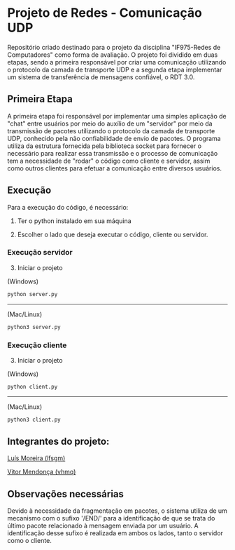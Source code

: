 # Projeto de Redes - Comunicação UDP 

Repositório criado destinado para o projeto da disciplina "IF975-Redes de Computadores" como forma de avaliação. O projeto foi dividido em duas etapas, sendo a primeira responsável por criar uma comunicação utilizando o protocolo da camada de transporte UDP e a segunda etapa implementar um sistema de transferência de mensagens confiável, o RDT 3.0. 

## Primeira Etapa

A primeira etapa foi responsável por implementar uma simples aplicação de "chat" entre usuários por meio do auxílio de um "servidor" por meio da transmissão de pacotes utilizando o protocolo da camada de transporte UDP, conhecido pela não confiabilidade de envio de pacotes. O programa utiliza da estrutura fornecida pela biblioteca socket para fornecer o necessário para realizar essa transmissão e o processo de comunicação tem a necessidade de "rodar" o código como cliente e servidor, assim como outros clientes para efetuar a comunicação entre diversos usuários.

## Execução

Para a execução do código, é necessário:

1. Ter o python instalado em sua máquina

2. Escolher o lado que deseja executar o código, cliente ou servidor.

### Execução servidor

3. Iniciar o projeto

(Windows)

```bash
python server.py
```

***

(Mac/Linux)

```bash
python3 server.py
```

### Execução cliente

3. Iniciar o projeto

(Windows)

```bash
python client.py
```

***

(Mac/Linux)

```bash
python3 client.py
```

## Integrantes do projeto:

[Luís Moreira (lfsgm)](https://github.com/Luisgsm324) 

[Vitor Mendonça (vhmq)](https://github.com/VitorMendonca62) 


## Observações necessárias 

Devido à necessidade da fragmentação em pacotes, o sistema utiliza de um mecanismo com o sufixo '/END/' para a identificação de que se trata do último pacote relacionado à mensagem enviada por um usuário. A identificação desse sufixo é realizada em ambos os lados, tanto o servidor como o cliente.
